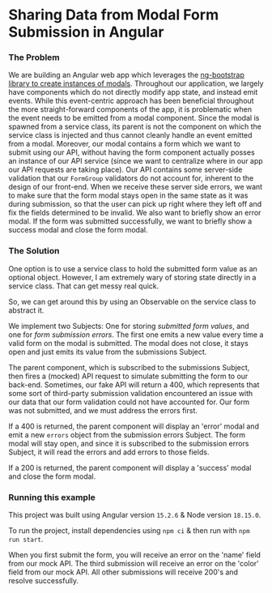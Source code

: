 # Sharing Data from Modal Form Submission in Angular

### The Problem
We are building an Angular web app which leverages the [ng-bootstrap library to create instances of modals](https://ng-bootstrap.github.io/#/components/modal/examples).
Throughout our application, we largely have components which do not directly modify app state, and instead emit events.
While this event-centric approach has been beneficial throughout the more straight-forward components of the app, it is problematic when the event needs to be emitted from a modal component.
Since the modal is spawned from a service class, its parent is not the component on which the service class is injected and thus cannot cleanly handle an event emitted from a modal.
Moreover, our modal contains a form which we want to submit using our API, without having the form component actually posses an instance of our API service  (since we want to centralize where in our app our API requests are taking place).
Our API contains some server-side validation that our `FormGroup` validators do not account for, inherent to the design of our front-end.
When we receive these server side errors, we want to make sure that the form modal stays open in the same state as it was during submission, so that the user can pick up right where they left off and fix the fields determined to be invalid. We also want to briefly show an error modal.
If the form was submitted successfully, we want to briefly show a success modal and close the form modal.

### The Solution

One option is to use a service class to hold the submitted form value as an optional object.
However, I am extremely wary of storing state directly in a service class.
That can get messy real quick.

So, we can get around this by using an Observable on the service class to abstract it.

We implement two Subjects: One for storing _submitted form values_, and one for _form submission errors_.
The first one emits a new value every time a valid form on the modal is submitted.
The modal does not close, it stays open and just emits its value from the submissions Subject.

The parent component, which is subscribed to the submissions Subject, then fires a (mocked) API request to simulate submitting the form to our back-end.
Sometimes, our fake API will return a 400, which represents that some sort of third-party submission validation encountered an issue with our data that our form validation could not have accounted for. Our form was not submitted, and we must address the errors first.

If a 400 is returned, the parent component will display an 'error' modal and emit a new `errors` object from the submission errors Subject.
The form modal will stay open, and since it is subscribed to the submission errors Subject, it will read the errors and add errors to those fields.

If a 200 is returned, the parent component will display a 'success' modal and close the form modal.

### Running this example

This project was built using Angular version `15.2.6` & Node version `18.15.0`.

To run the project, install dependencies using `npm ci` & then run with `npm run start`.

When you first submit the form, you will receive an error on the 'name' field from our mock API.
The third submission will receive an error on the 'color' field from our mock API.
All other submissions will receive 200's and resolve successfully.
